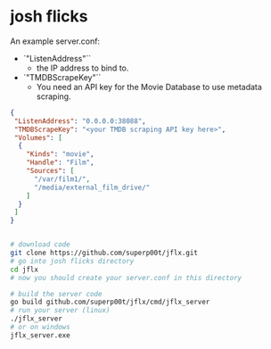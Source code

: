 # josh flicks

An example server.conf:

- `"ListenAddress"``
  - the IP address to bind to.
- `"TMDBScrapeKey"``
  - You need an API key for the Movie Database to use metadata scraping.

```json
{
 "ListenAddress": "0.0.0.0:38088",
 "TMDBScrapeKey": "<your TMDB scraping API key here>",
 "Volumes": [
  {
    "Kinds": "movie",
    "Handle": "Film",
    "Sources": [
      "/var/film1/",
      "/media/external_film_drive/"
    ]
  }
 ]
}
```

```bash

# download code
git clone https://github.com/superp00t/jflx.git
# go into josh flicks directory
cd jflx
# now you should create your server.conf in this directory

# build the server code
go build github.com/superp00t/jflx/cmd/jflx_server
# run your server (linux)
./jflx_server
# or on windows
jflx_server.exe

```